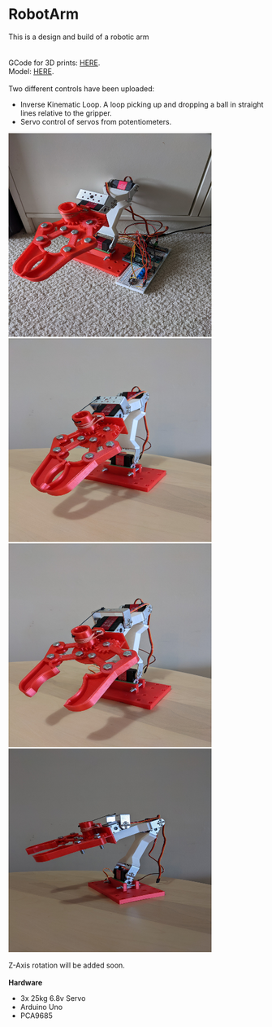 # RobotArm
This is a design and build of a robotic arm\
\
\
GCode for 3D prints: [HERE](https://github.com/NiMez/RobotArm/tree/main/GCode).\
Model: [HERE](https://github.com/NiMez/RobotArm/tree/main/Model).\
\
Two different controls have been uploaded:
- Inverse Kinematic Loop. A loop picking up and dropping a ball in straight lines relative to the gripper.
- Servo control of servos from potentiometers.

<img src="https://github.com/NiMez/RobotArm/blob/main/Images/PXL_20220528_235018135.jpg" width="400" height="400">
<img src="https://github.com/NiMez/RobotArm/blob/main/Images/PXL_20220529_170511126.jpg" width="400" height="400">
<img src="https://github.com/NiMez/RobotArm/blob/main/Images/PXL_20220529_170450992.jpg" width="400" height="400">
<img src="https://github.com/NiMez/RobotArm/blob/main/Images/PXL_20220529_170412402.jpg" width="400" height="400">


Z-Axis rotation will be added soon.\
\
**Hardware**
- 3x 25kg 6.8v Servo
- Arduino Uno
- PCA9685


